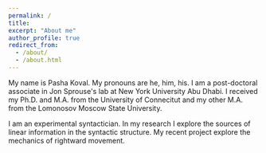 ```yaml
---
permalink: /
title:
excerpt: "About me"
author_profile: true
redirect_from: 
  - /about/
  - /about.html
---
```


My name is Pasha Koval. My pronouns are he, him, his. I am a post-doctoral associate in Jon Sprouse's lab at New York University Abu Dhabi. I received my Ph.D. and M.A. from the University of Connecitut and my other M.A. from the Lomonosov Moscow State University. 

I am an experimental syntactician. In my research I explore the sources of linear information in the syntactic structure. My recent project explore the mechanics of rightward movement.